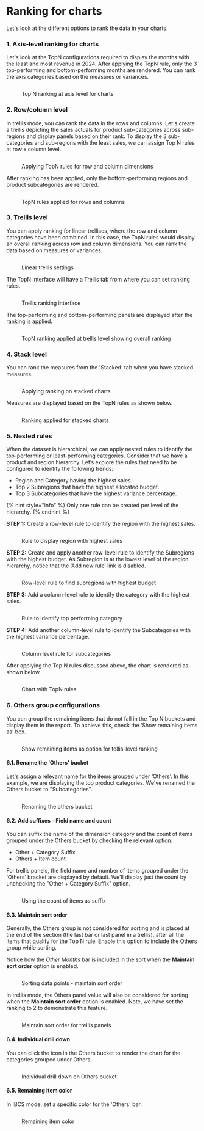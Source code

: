 # Ranking for charts

Let's look at the different options to rank the data in your charts.

### 1. Axis-level ranking for charts

Let's look at the TopN configurations required to display the months with the least and most revenue in 2024. After applying the TopN rule, only the  3 top-performing and bottom-performing months are rendered. You can rank the axis categories based on the measures or variances.

<figure><img src="../../.gitbook/assets/image (1215).png" alt=""><figcaption><p>Top N ranking at axis level for charts</p></figcaption></figure>

### 2. Row/column level

In trellis mode, you can rank the data in the rows and columns. Let's create a trellis depicting the sales actuals for product sub-categories across sub-regions and display panels based on their rank. To display the 3 sub-categories and sub-regions with the least sales, we can assign Top N rules at row x column level.

<figure><img src="../../.gitbook/assets/image (1221).png" alt=""><figcaption><p>Applying TopN rules for row and column dimensions</p></figcaption></figure>

After ranking has been applied, only the bottom-performing regions and product subcategories are rendered.

<figure><img src="../../.gitbook/assets/image (1207).png" alt=""><figcaption><p>TopN rules applied for rows and columns</p></figcaption></figure>

### 3. Trellis level

You can apply ranking for linear trellises, where the row and column categories have been combined. In this case, the TopN rules would display an overall ranking across row and column dimensions. You can rank the data based on measures or variances.

<figure><img src="../../.gitbook/assets/image (1208).png" alt=""><figcaption><p>Linear trellis settings</p></figcaption></figure>

The TopN interface will have a Trellis tab from where you can set ranking rules.

<figure><img src="../../.gitbook/assets/image (1209).png" alt=""><figcaption><p>Trellis ranking interface</p></figcaption></figure>

The top-performing and bottom-performing panels are displayed after the ranking is applied.

<figure><img src="../../.gitbook/assets/image (1210).png" alt=""><figcaption><p>TopN ranking applied at trellis level showing overall ranking</p></figcaption></figure>

### 4. Stack level

You can rank the measures from the 'Stacked' tab when you have stacked measures.

<figure><img src="../../.gitbook/assets/image (1222).png" alt=""><figcaption><p>Applying ranking on stacked charts</p></figcaption></figure>

Measures are displayed based on the TopN rules as shown below.

<figure><img src="../../.gitbook/assets/image (1224).png" alt=""><figcaption><p>Ranking applied for stacked charts</p></figcaption></figure>

### 5. Nested rules

When the dataset is hierarchical, we can apply nested rules to identify the top-performing or least-performing categories. Consider that we have a product and region hierarchy. Let’s explore the rules that need to be configured to identify the following trends:&#x20;

* Region and Category having the highest sales.&#x20;
* Top 2 Subregions that have the highest allocated budget.&#x20;
* Top 3 Subcategories that have the highest variance percentage.&#x20;

{% hint style="info" %}
Only one rule can be created per level of the hierarchy.
{% endhint %}

**STEP 1:** Create a row-level rule to identify the region with the highest sales.

<figure><img src="../../.gitbook/assets/image (1225).png" alt=""><figcaption><p>Rule to display region with highest sales</p></figcaption></figure>

**STEP 2:** Create and apply another row-level rule to identify the Subregions with the highest budget. As Subregion is at the lowest level of the region hierarchy, notice that the ‘Add new rule’ link is disabled.

<figure><img src="../../.gitbook/assets/image (1226).png" alt=""><figcaption><p>Row-level rule to find subregions with highest budget</p></figcaption></figure>

**STEP 3:** Add a column-level rule to identify the category with the highest sales.

<figure><img src="../../.gitbook/assets/image (1228).png" alt=""><figcaption><p>Rule to identify top performing category</p></figcaption></figure>

**STEP 4:** Add another column-level rule to identify the Subcategories with the highest variance percentage.

<figure><img src="../../.gitbook/assets/image (1212).png" alt=""><figcaption><p>Column level rule for subcategories</p></figcaption></figure>

After applying the Top N rules discussed above, the chart is rendered as shown below.

<figure><img src="../../.gitbook/assets/image (1213).png" alt=""><figcaption><p>Chart with TopN rules</p></figcaption></figure>

### 6. Others group configurations

You can group the remaining items that do not fall in the Top N buckets and display them in the report. To achieve this, check the ‘Show remaining items as’ box.&#x20;

<figure><img src="../../.gitbook/assets/image (1235).png" alt=""><figcaption><p>Show remaining items as option for tellis-level ranking</p></figcaption></figure>

#### 6.1. Rename the ‘Others’ bucket

Let's assign a relevant name for the items grouped under ‘Others’. In this example, we are displaying the top product categories. We've renamed the Others bucket to "Subcategories".

<figure><img src="../../.gitbook/assets/image (1236).png" alt=""><figcaption><p>Renaming the others bucket</p></figcaption></figure>

#### 6.2. Add suffixes – Field name and count&#x20;

You can suffix the name of the dimension category and the count of items grouped under the Others bucket by checking the relevant option:

* Other + Category Suffix
* Others + Item count

For trellis panels, the field name and number of items grouped under the ‘Others’ bracket are displayed by default. We'll display just the count by unchecking the "Other + Category Suffix" option.

<figure><img src="../../.gitbook/assets/image (1238).png" alt=""><figcaption><p>Using the count of items as suffix</p></figcaption></figure>

#### 6.3. Maintain sort order

Generally, the Others group is not considered for sorting and is placed at the end of the section (the last bar or last panel in a trellis), after all the items that qualify for the Top N rule. Enable this option to include the Others group while sorting.

Notice how the _Other Months_ bar is included in the sort when the **Maintain sort order** option is enabled.

<figure><img src="../../.gitbook/assets/Untitled Project (47).gif" alt=""><figcaption><p>Sorting data points - maintain sort order</p></figcaption></figure>

In trellis mode, the Others panel value will also be considered for sorting when the **Maintain sort order** option is enabled. Note, we have set the ranking to 2 to demonstrate this feature.

<figure><img src="../../.gitbook/assets/image (1239).png" alt=""><figcaption><p>Maintain sort order for trellis panels</p></figcaption></figure>

#### 6.4. Individual drill down

You can click the<img src="../../.gitbook/assets/image (577).png" alt="" data-size="line"> icon in the Others bucket to render the chart for the categories grouped under Others.

<figure><img src="../../.gitbook/assets/Individual drill down.gif" alt=""><figcaption><p>Individual drill down on Others bucket</p></figcaption></figure>

#### 6.5. Remaining item color

In IBCS mode, set a specific color for the 'Others' bar.

<figure><img src="../../.gitbook/assets/image (1553).png" alt=""><figcaption><p>Remaining item color</p></figcaption></figure>

